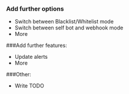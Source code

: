 ### Add further options
* Switch between Blacklist/Whitelist mode
* Switch between self bot and webhook mode
* More

###Add further features:
* Update alerts
* More

###Other:
* Write TODO
